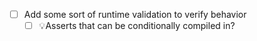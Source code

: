 - [ ] Add some sort of runtime validation to verify behavior
	- [ ] 💡Asserts that can be conditionally compiled in?